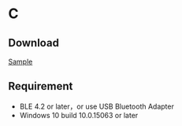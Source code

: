 # C

## Download

[Sample](https://oss.brainco.cn/universal/crimson-sdk-prebuild/1.0.3/win/win.rar)

## Requirement

- BLE 4.2 or later，or use USB Bluetooth Adapter
- Windows 10 build 10.0.15063 or later

